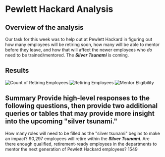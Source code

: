 # Pewlett Hackard Analysis

## Overview of the analysis
Our task for this week was to help out at Pewlett Hackard in figuring out how many employees will be retiring soon, how many will be able to mentor before they leave, and how that will affect the newer employees who *do* need to be trained/mentored. The __*Silver Tsunami*__ is coming.

## Results

![Count of Retiring Employees](Write-Up_Resources/retirement_titles_table.png)
![Retiring Employees](Write-Up_Resources/unique_titles_table.png)
![Mentor Eligibility](Write-Up_Resources/mentor_eligibility.png)

## Summary Provide high-level responses to the following questions, then provide two additional queries or tables that may provide more insight into the upcoming "silver tsunami."
   How many roles will need to be filled as the "silver tsunami" begins to make an impact? 90,297 employees will retire within the __*Silver Tsunami*__. 
   Are there enough qualified, retirement-ready employees in the departments to mentor the next generation of Pewlett Hackard employees? 1549
